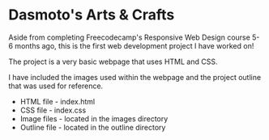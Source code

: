# Dasmoto's Arts & Crafts

Aside from completing Freecodecamp's Responsive Web Design course 5-6 months ago, this is the first web development project I have worked on!  

The project is a very basic webpage that uses HTML and CSS.

I have included the images used within the webpage and the project outline that was used for reference.

- HTML file - index.html
- CSS file - index.css
- Image files - located in the images directory
- Outline file - located in the outline directory
